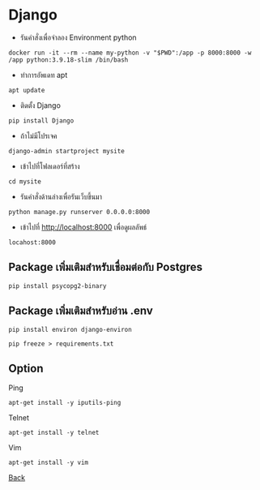 # Django

- รันคำสั่งเพื่อจำลอง Environment python
```
docker run -it --rm --name my-python -v "$PWD":/app -p 8000:8000 -w /app python:3.9.18-slim /bin/bash
```

- ทำการอัพเดท apt
```
apt update
```

- ติดตั้ง Django
```
pip install Django
```

- ถ้าไม่มีโปรเจค
```
django-admin startproject mysite
```
- เข้าไปที่โฟลเดอร์ที่สร้าง
```
cd mysite
```
- รันคำสั่งด้านล่างเพื่อรันเว็บขึ้นมา
```
python manage.py runserver 0.0.0.0:8000
```
- เข้าไปที่ <a href="http://localhost:8000" target="_blank">http://localhost:8000</a> เพื่อดูผลลัพธ์
```
locahost:8000
```

## Package เพิ่มเติมสำหรับเชื่อมต่อกับ Postgres
```
pip install psycopg2-binary 
```

## Package เพิ่มเติมสำหรับอ่าน .env
```
pip install environ django-environ
```

```
pip freeze > requirements.txt
```

## Option
Ping
```
apt-get install -y iputils-ping
```

Telnet
```
apt-get install -y telnet
```

Vim
```
apt-get install -y vim
```

[Back](/day2/README.md)
